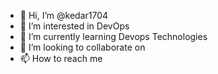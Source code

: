 - 👋 Hi, I’m @kedar1704
- 👀 I’m interested in DevOps
- 🌱 I’m currently learning Devops Technologies
- 💞️ I’m looking to collaborate on 
- 📫 How to reach me 

<!---
kedar1704/kedar1704 is a ✨ special ✨ repository because its `README.md` (this file) appears on your GitHub profile.
You can click the Preview link to take a look at your changes.
--->
